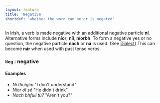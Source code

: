 ```yaml
---
layout: feature
title: 'Negative'
shortdef: 'whether the word can be or is negated'
---
```


In Irish, a verb is made negative with an additional negative particle <b>ní</b>. Alternative forms include <b>níor</b>, <b>níl</b>, <b>níorbh</b>. To form a negative yes or no question, the negative particle <b>nach</b> or <b>ná</b> is used. (See [Dialect]()) This can become <b>nár</b> when used with past tense verbs.

### `Neg` : negative

#### Examples

* _Ní thuigim_ "I don't understand"
* _Níor ól sé_ "He didn't drink"
* _Nach bhfuil tú?_ "Aren't you?"

